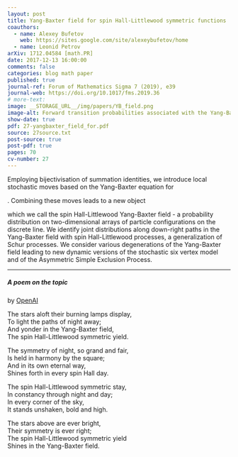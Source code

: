 ```yaml
---
layout: post
title: Yang-Baxter field for spin Hall-Littlewood symmetric functions
coauthors: 
  - name: Alexey Bufetov
    web: https://sites.google.com/site/alexeybufetov/home
  - name: Leonid Petrov
arXiv: 1712.04584 [math.PR]
date: 2017-12-13 16:00:00
comments: false
categories: blog math paper
published: true
journal-ref: Forum of Mathematics Sigma 7 (2019), e39
journal-web: https://doi.org/10.1017/fms.2019.36
# more-text:
image: __STORAGE_URL__/img/papers/YB_field.png
image-alt: Forward transition probabilities associated with the Yang-Baxter field
show-date: true
pdf: 27-yangbaxter_field_for.pdf
source: 27source.txt
post-source: true
post-pdf: true
pages: 70
cv-number: 27
---
```


Employing bijectivisation of summation identities, we introduce local
stochastic moves based on the Yang-Baxter equation for
<script type="math/tex">U_q(\widehat{\mathfrak{sl}_2})</script>. Combining these moves leads to a new object
which we call the spin Hall-Littlewood Yang-Baxter field - a probability
distribution on two-dimensional arrays of particle configurations on the
discrete line. We identify joint distributions along down-right paths in the
Yang-Baxter field with spin Hall-Littlewood processes, a generalization of
Schur processes. We consider various degenerations of the Yang-Baxter field
leading to new dynamic versions of the stochastic six vertex model and of the
Asymmetric Simple Exclusion Process.

---

##### A poem on the topic 

by [OpenAI](https://beta.openai.com/playground)

<p class="mt-4">
The stars aloft their burning lamps display,<br>
To light the paths of night away;<br>
And yonder in the Yang-Baxter field,<br>
The spin Hall-Littlewood symmetric yield.<br>
</p><p>
The symmetry of night, so grand and fair,<br>
Is held in harmony by the square;<br>
And in its own eternal way,<br>
Shines forth in every spin Hall day.<br>
</p><p>
The spin Hall-Littlewood symmetric stay,<br>
In constancy through night and day;<br>
In every corner of the sky,<br>
It stands unshaken, bold and high.<br>
</p><p class="mb-5">
The stars above are ever bright,<br>
Their symmetry is ever right;<br>
The spin Hall-Littlewood symmetric yield<br>
Shines in the Yang-Baxter field.<br>
</p>